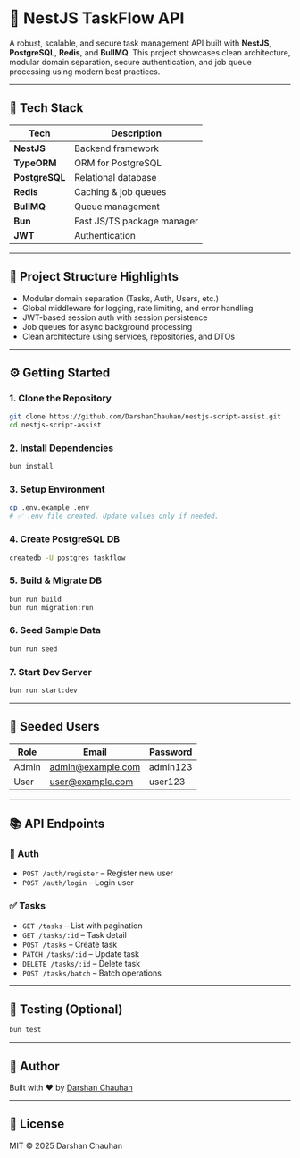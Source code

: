 # 🚀 NestJS TaskFlow API

A robust, scalable, and secure task management API built with **NestJS**, **PostgreSQL**, **Redis**, and **BullMQ**. This project showcases clean architecture, modular domain separation, secure authentication, and job queue processing using modern best practices.

---

## 🔧 Tech Stack

| Tech         | Description                     |
|--------------|---------------------------------|
| **NestJS**   | Backend framework               |
| **TypeORM**  | ORM for PostgreSQL              |
| **PostgreSQL**| Relational database            |
| **Redis**    | Caching & job queues            |
| **BullMQ**   | Queue management                |
| **Bun**      | Fast JS/TS package manager      |
| **JWT**      | Authentication                  |

---

## 📁 Project Structure Highlights

- Modular domain separation (Tasks, Auth, Users, etc.)
- Global middleware for logging, rate limiting, and error handling
- JWT-based session auth with session persistence
- Job queues for async background processing
- Clean architecture using services, repositories, and DTOs

---

## ⚙️ Getting Started

### 1. Clone the Repository

```bash
git clone https://github.com/DarshanChauhan/nestjs-script-assist.git
cd nestjs-script-assist
```

### 2. Install Dependencies

```bash
bun install
```

### 3. Setup Environment

```bash
cp .env.example .env
# ✅ .env file created. Update values only if needed.
```

### 4. Create PostgreSQL DB

```bash
createdb -U postgres taskflow
```

### 5. Build & Migrate DB

```bash
bun run build
bun run migration:run
```

### 6. Seed Sample Data

```bash
bun run seed
```

### 7. Start Dev Server

```bash
bun run start:dev
```

---

## 👥 Seeded Users

| Role  | Email             | Password  |
|-------|-------------------|-----------|
| Admin | admin@example.com | admin123  |
| User  | user@example.com  | user123   |

---

## 📚 API Endpoints

### 🔐 Auth
- `POST /auth/register` – Register new user
- `POST /auth/login` – Login user

### ✅ Tasks
- `GET /tasks` – List with pagination
- `GET /tasks/:id` – Task detail
- `POST /tasks` – Create task
- `PATCH /tasks/:id` – Update task
- `DELETE /tasks/:id` – Delete task
- `POST /tasks/batch` – Batch operations

---

## 🧪 Testing (Optional)

```bash
bun test
```

---

## 🧠 Author

Built with ❤️ by [Darshan Chauhan](https://github.com/DarshanChauhan)

---

## 📜 License

MIT © 2025 Darshan Chauhan

